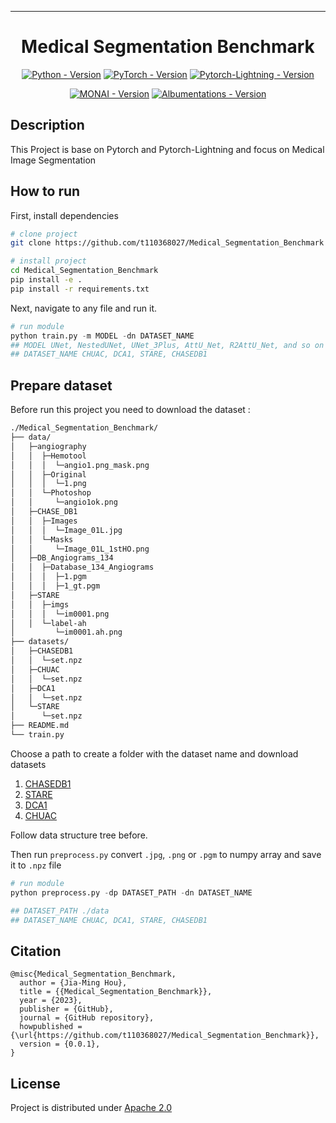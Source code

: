 
---

<div align="center">    
 
# Medical Segmentation Benchmark



[![Python - Version](https://img.shields.io/badge/PYTHON-3.7+-blue?style=for-the-badge&logo=python)](https://docs.python.org/3.7/)
[![PyTorch - Version](https://img.shields.io/badge/PYTORCH-1.12.1-red?style=for-the-badge&logo=pytorch)](https://github.com/pytorch/pytorch)
[![Pytorch-Lightning - Version](https://img.shields.io/badge/pytorch_Lightning-1.9.0+-%3CCOLOR%3E.svg?style=for-the-badge&logo=pytorch-lightning&logoColor=green)](https://github.com/Lightning-AI/lightning)

[![MONAI - Version](https://img.shields.io/badge/Monai-1.1.0+-blue?style=for-the-badge)](https://github.com/Project-MONAI/MONAI)
[![Albumentations - Version](https://img.shields.io/badge/albumentations-1.3.0+-red?style=for-the-badge)](https://github.com/albumentations-team/albumentations/)

</div>
 
## Description   
This Project is base on Pytorch and Pytorch-Lightning and focus on Medical Image Segmentation

## How to run   
First, install dependencies   
```bash
# clone project   
git clone https://github.com/t110368027/Medical_Segmentation_Benchmark

# install project   
cd Medical_Segmentation_Benchmark
pip install -e .   
pip install -r requirements.txt
 ```   
 Next, navigate to any file and run it.   
 ```python
# run module   
python train.py -m MODEL -dn DATASET_NAME
## MODEL UNet, NestedUNet, UNet_3Plus, AttU_Net, R2AttU_Net, and so on
## DATASET_NAME CHUAC, DCA1, STARE, CHASEDB1
```

## Prepare dataset
Before run this project you need to download the dataset :
```bash
./Medical_Segmentation_Benchmark/
├── data/
│   ├─angiography
│   │  ├─Hemotool
│   │  │  └─angio1.png_mask.png  
│   │  ├─Original
│   │  │  └─1.png
│   │  └─Photoshop
│   │     └─angio1ok.png
│   ├─CHASE_DB1
│   │  ├─Images
│   │  │  └─Image_01L.jpg
│   │  └─Masks
│   │     └─Image_01L_1stHO.png
│   ├─DB_Angiograms_134
│   │  ├─Database_134_Angiograms
│   │  │  ├─1.pgm
│   │  │  ├─1_gt.pgm
│   ├─STARE
│   │  ├─imgs
│   │  │  └─im0001.png
│   │  └─label-ah
│         └─im0001.ah.png
├── datasets/
│   ├─CHASEDB1
│   │  └─set.npz
│   ├─CHUAC
│   │  └─set.npz
│   ├─DCA1
│   │  └─set.npz
│   └─STARE
│      └─set.npz
├── README.md
└── train.py
```
Choose a path to create a folder with the dataset name and download datasets

1. [CHASEDB1](https://blogs.kingston.ac.uk/retinal/chasedb1/)
2. [STARE](https://cecas.clemson.edu/~ahoover/stare/probing/index.html)
3. [DCA1](http://personal.cimat.mx:8181/~ivan.cruz/DB_Angiograms.html)
4. [CHUAC](https://figshare.com/s/4d24cf3d14bc901a94bf)

Follow data structure tree before.

Then run `preprocess.py` convert `.jpg`, `.png` or `.pgm` to numpy array and save it to `.npz` file
 ```python
# run module   
python preprocess.py -dp DATASET_PATH -dn DATASET_NAME

## DATASET_PATH ./data
## DATASET_NAME CHUAC, DCA1, STARE, CHASEDB1
```

## Citation   
```
@misc{Medical_Segmentation_Benchmark,
  author = {Jia-Ming Hou},
  title = {{Medical_Segmentation_Benchmark}},
  year = {2023},
  publisher = {GitHub},
  journal = {GitHub repository},
  howpublished = {\url{https://github.com/t110368027/Medical_Segmentation_Benchmark}},
  version = {0.0.1}, 
}
```   
## License
 
Project is distributed under [Apache 2.0](https://github.com/t110368027/Medical_Segmentation_Benchmark/blob/main/LICENSE)